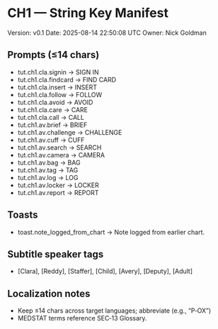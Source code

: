 # CH1 — String Key Manifest
Version: v0.1
Date: 2025-08-14 22:50:08 UTC
Owner: Nick Goldman

## Prompts (≤14 chars)
- tut.ch1.cla.signin   → SIGN IN
- tut.ch1.cla.findcard → FIND CARD
- tut.ch1.cla.insert   → INSERT
- tut.ch1.cla.follow   → FOLLOW
- tut.ch1.cla.avoid    → AVOID
- tut.ch1.cla.care     → CARE
- tut.ch1.cla.call     → CALL
- tut.ch1.av.brief     → BRIEF
- tut.ch1.av.challenge → CHALLENGE
- tut.ch1.av.cuff      → CUFF
- tut.ch1.av.search    → SEARCH
- tut.ch1.av.camera    → CAMERA
- tut.ch1.av.bag       → BAG
- tut.ch1.av.tag       → TAG
- tut.ch1.av.log       → LOG
- tut.ch1.av.locker    → LOCKER
- tut.ch1.av.report    → REPORT

## Toasts
- toast.note_logged_from_chart → Note logged from earlier chart.

## Subtitle speaker tags
- [Clara], [Reddy], [Staffer], [Child], [Avery], [Deputy], [Adult]

## Localization notes
- Keep ≤14 chars across target languages; abbreviate (e.g., “P‑OX”)
- MEDSTAT terms reference SEC‑13 Glossary.
